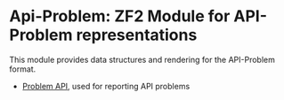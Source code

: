 Api-Problem: ZF2 Module for API-Problem representations
=======================================================

This module provides data structures and rendering for the API-Problem format.

- [Problem API](http://tools.ietf.org/html/draft-nottingham-http-problem-05),
  used for reporting API problems

